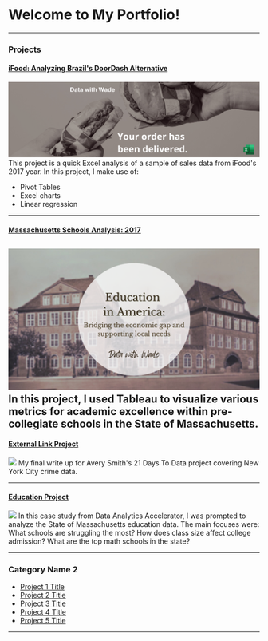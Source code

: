 # Welcome to My Portfolio!

---

### Projects

#### [iFood: Analyzing Brazil's DoorDash Alternative](https://www.linkedin.com/pulse/ifood-quick-analysis-brazils-doordash-alternative-wade-fisher/)
[<img src="images/iFoodHeader.png"/>](https://www.linkedin.com/pulse/ifood-quick-analysis-brazils-doordash-alternative-wade-fisher/)
This project is a quick Excel analysis of a sample of sales data from iFood's 2017 year. In this project, I make use of:<br>
- Pivot Tables<br>
- Excel charts<br>
- Linear regression
---
#### [Massachusetts Schools Analysis: 2017](https://www.linkedin.com/pulse/foundation-nation-data-behind-next-generation-workforce-wade-fisher/?trackingId=%2Fs%2B%2FUkHtSgGmFG%2BavczCoQ%3D%3D)
[<img src="images/education.png"/>](https://www.linkedin.com/pulse/foundation-nation-data-behind-next-generation-workforce-wade-fisher/?trackingId=%2Fs%2B%2FUkHtSgGmFG%2BavczCoQ%3D%3D)
In this project, I used Tableau to visualize various metrics for academic excellence within pre-collegiate schools in the State of Massachusetts.
---
#### [External Link Project](https://www.linkedin.com/pulse/what-i-learned-21-days-data-avery-smith)
[<img src="images/21 Days To Data Challenge What I've Learned Cover.png?raw=true"/>](https://www.linkedin.com/pulse/what-i-learned-21-days-data-avery-smith)
My final write up for Avery Smith's 21 Days To Data project covering New York City crime data. 


---
#### [Education Project](https://www.linkedin.com/pulse/massachusetts-education-analysis-samantha-paul/)
[<img src="images/21 Days To Data Challenge What I've Learned Cover.png?raw=true"/>](https://www.linkedin.com/pulse/what-i-learned-21-days-data-avery-smith)
In this case study from Data Analytics Accelerator, I was prompted to analyze the State of Massachusetts education data. The main focuses were:
What schools are struggling the most?
How does class size affect college admission?
What are the top math schools in the state? 

---

### Category Name 2

- [Project 1 Title](http://example.com/)
- [Project 2 Title](http://example.com/)
- [Project 3 Title](http://example.com/)
- [Project 4 Title](http://example.com/)
- [Project 5 Title](http://example.com/)

---




